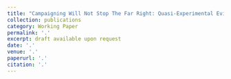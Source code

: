 ```yaml
---
title: "Campaigning Will Not Stop The Far Right: Quasi-Experimental Evidence From Saxony"
collection: publications
category: Working Paper
permalink: '.'
excerpt: draft available upon request 
date: '.'
venue: '.'
paperurl: '.'
citation: '.'
---
```

